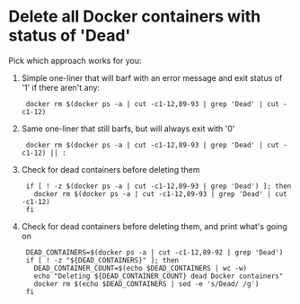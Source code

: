 Delete all Docker containers with status of 'Dead'
==================================================

Pick which approach works for you:

1. Simple one-liner that will barf with an error message and exit 
   status of '1' if there aren't any:

        docker rm $(docker ps -a | cut -c1-12,89-93 | grep 'Dead' | cut -c1-12)

2. Same one-liner that still barfs, but will always exit with '0'

        docker rm $(docker ps -a | cut -c1-12,89-93 | grep 'Dead' | cut -c1-12) || :

3. Check for dead containers before deleting them 

        if [ ! -z $(docker ps -a | cut -c1-12,89-93 | grep 'Dead') ]; then 
          docker rm $(docker ps -a | cut -c1-12,89-93 | grep 'Dead' | cut -c1-12)
        fi

4. Check for dead containers before deleting them, and print what's going on

        DEAD_CONTAINERS=$(docker ps -a | cut -c1-12,89-92 | grep 'Dead')
        if [ ! -z "${DEAD_CONTAINERS}" ]; then
          DEAD_CONTAINER_COUNT=$(echo $DEAD_CONTAINERS | wc -w)
          echo "Deleting ${DEAD_CONTAINER_COUNT} dead Docker containers"
          docker rm $(echo $DEAD_CONTAINERS | sed -e 's/Dead/ /g')
        fi

